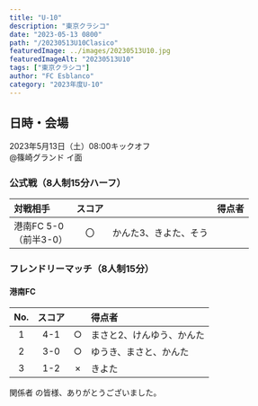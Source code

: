```yaml
---
title: "U-10"
description: "東京クラシコ"
date: "2023-05-13 0800"
path: "/20230513U10Clasico"
featuredImage: ../images/20230513U10.jpg
featuredImageAlt: "20230513U10"
tags: ["東京クラシコ"]
author: "FC Esblanco"
category: "2023年度U-10"
---
```


## 日時・会場

2023年5月13日（土）08:00キックオフ<br>
@篠崎グランド  イ面


### 公式戦（8人制15分ハーフ）　

| 対戦相手| スコア |   | 得点者  |
|:----|:------:|:-:|:--------|
| 港南FC 5-0<br>（前半3-0） | 〇 |かんた3、きよた、そう|

### フレンドリーマッチ（8人制15分）　

#### 港南FC

| No.| スコア |   | 得点者  |
|:--:|:------:|:-:|:--------|
| 1  | 4-1 | ○ |まさと2、けんゆう、かんた|
| 2  | 3-0 | ○ |ゆうき、まさと、かんた|
| 3  | 1-2 | × |きよた|

関係者 の皆様、ありがとうございました。